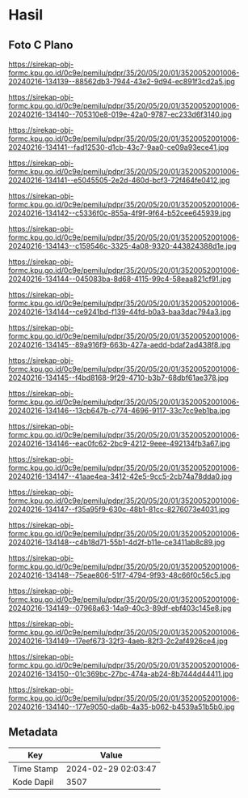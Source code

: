 # Hasil

## Foto C Plano

https://sirekap-obj-formc.kpu.go.id/0c9e/pemilu/pdpr/35/20/05/20/01/3520052001006-20240216-134139--88562db3-7944-43e2-9d94-ec891f3cd2a5.jpg

https://sirekap-obj-formc.kpu.go.id/0c9e/pemilu/pdpr/35/20/05/20/01/3520052001006-20240216-134140--705310e8-019e-42a0-9787-ec233d6f3140.jpg

https://sirekap-obj-formc.kpu.go.id/0c9e/pemilu/pdpr/35/20/05/20/01/3520052001006-20240216-134141--fad12530-d1cb-43c7-9aa0-ce09a93ece41.jpg

https://sirekap-obj-formc.kpu.go.id/0c9e/pemilu/pdpr/35/20/05/20/01/3520052001006-20240216-134141--e5045505-2e2d-460d-bcf3-72f464fe0412.jpg

https://sirekap-obj-formc.kpu.go.id/0c9e/pemilu/pdpr/35/20/05/20/01/3520052001006-20240216-134142--c5336f0c-855a-4f9f-9f64-b52cee645939.jpg

https://sirekap-obj-formc.kpu.go.id/0c9e/pemilu/pdpr/35/20/05/20/01/3520052001006-20240216-134143--c159546c-3325-4a08-9320-443824388d1e.jpg

https://sirekap-obj-formc.kpu.go.id/0c9e/pemilu/pdpr/35/20/05/20/01/3520052001006-20240216-134144--045083ba-8d68-4115-99c4-58eaa821cf91.jpg

https://sirekap-obj-formc.kpu.go.id/0c9e/pemilu/pdpr/35/20/05/20/01/3520052001006-20240216-134144--ce9241bd-f139-44fd-b0a3-baa3dac794a3.jpg

https://sirekap-obj-formc.kpu.go.id/0c9e/pemilu/pdpr/35/20/05/20/01/3520052001006-20240216-134145--89a916f9-663b-427a-aedd-bdaf2ad438f8.jpg

https://sirekap-obj-formc.kpu.go.id/0c9e/pemilu/pdpr/35/20/05/20/01/3520052001006-20240216-134145--f4bd8168-9f29-4710-b3b7-68dbf61ae378.jpg

https://sirekap-obj-formc.kpu.go.id/0c9e/pemilu/pdpr/35/20/05/20/01/3520052001006-20240216-134146--13cb647b-c774-4696-9117-33c7cc9eb1ba.jpg

https://sirekap-obj-formc.kpu.go.id/0c9e/pemilu/pdpr/35/20/05/20/01/3520052001006-20240216-134146--eac0fc62-2bc9-4212-9eee-492134fb3a67.jpg

https://sirekap-obj-formc.kpu.go.id/0c9e/pemilu/pdpr/35/20/05/20/01/3520052001006-20240216-134147--41aae4ea-3412-42e5-9cc5-2cb74a78dda0.jpg

https://sirekap-obj-formc.kpu.go.id/0c9e/pemilu/pdpr/35/20/05/20/01/3520052001006-20240216-134147--f35a95f9-630c-48b1-81cc-8276073e4031.jpg

https://sirekap-obj-formc.kpu.go.id/0c9e/pemilu/pdpr/35/20/05/20/01/3520052001006-20240216-134148--c4b18d71-55b1-4d2f-b11e-ce3411ab8c89.jpg

https://sirekap-obj-formc.kpu.go.id/0c9e/pemilu/pdpr/35/20/05/20/01/3520052001006-20240216-134148--75eae806-51f7-4794-9f93-48c66f0c56c5.jpg

https://sirekap-obj-formc.kpu.go.id/0c9e/pemilu/pdpr/35/20/05/20/01/3520052001006-20240216-134149--07968a63-14a9-40c3-89df-ebf403c145e8.jpg

https://sirekap-obj-formc.kpu.go.id/0c9e/pemilu/pdpr/35/20/05/20/01/3520052001006-20240216-134149--17eef673-32f3-4aeb-82f3-2c2af4926ce4.jpg

https://sirekap-obj-formc.kpu.go.id/0c9e/pemilu/pdpr/35/20/05/20/01/3520052001006-20240216-134150--01c369bc-27bc-474a-ab24-8b7444d44411.jpg

https://sirekap-obj-formc.kpu.go.id/0c9e/pemilu/pdpr/35/20/05/20/01/3520052001006-20240216-134140--177e9050-da6b-4a35-b062-b4539a51b5b0.jpg


## Metadata

| Key        | Value               |
| ---------- | ------------------- |
| Time Stamp | 2024-02-29 02:03:47 |
| Kode Dapil | 3507                |



